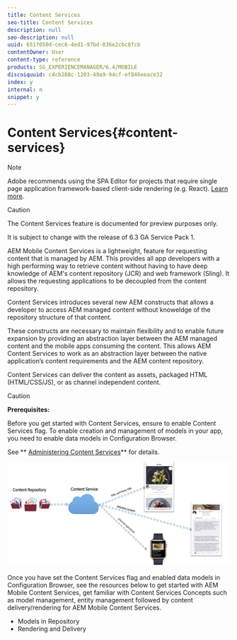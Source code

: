 ```yaml
---
title: Content Services
seo-title: Content Services
description: null
seo-description: null
uuid: 651f050d-cec6-4ed1-97bd-836e2cbc8fcb
contentOwner: User
content-type: reference
products: SG_EXPERIENCEMANAGER/6.4/MOBILE
discoiquuid: c4cb288c-1203-49a9-94cf-ef846eeace32
index: y
internal: n
snippet: y
---
```


# Content Services{#content-services}

>[!NOTE]
>
>Adobe recommends using the SPA Editor for projects that require single page application framework-based client-side rendering (e.g. React). [Learn more](../../sites/developing/using/spa-overview.md).

>[!CAUTION]
>
>The Content Services feature is documented for preview purposes only.
>
>It is subject to change with the release of 6.3 GA Service Pack 1.

AEM Mobile Content Services is a lightweight, feature for requesting content that is managed by AEM. This provides all app developers with a high performing way to retrieve content without having to have deep knowledge of AEM's content repository (JCR) and web framework (Sling). It allows the requesting applications to be decoupled from the content repository.

Content Services introduces several new AEM constructs that allows a developer to access AEM managed content without knoweldge of the repository structure of that content.

These constructs are necessary to maintain flexibility and to enable future expansion by providing an abstraction layer between the AEM managed content and the mobile apps consuming the content. This allows AEM Content Services to work as an abstraction layer between the native application’s content requirements and the AEM content repository.

Content Services can deliver the content as assets, packaged HTML (HTML/CSS/JS), or as channel independent content.

>[!CAUTION]
>
>**Prerequisites:**
>
>Before you get started with Content Services, ensure to enable Content Services flag. To enable creation and management of models in your app, you need to enable data models in Configuration Browser.
>
>See ** [Administering Content Services](/mobile/using/content-services)** for details.

![](assets/chlimage_1-143.png)

Once you have set the Content Services flag and enabled data models in Configuration Browser, see the resources below to get started with AEM Mobile Content Services, get familiar with Content Services Concepts such as model management, entity management followed by content delivery/rendering for AEM Mobile Content Services.

* Models in Repository
* Rendering and Delivery

